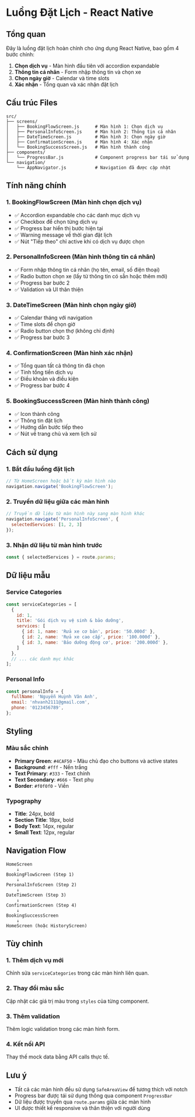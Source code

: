 # Luồng Đặt Lịch - React Native

## Tổng quan

Đây là luồng đặt lịch hoàn chỉnh cho ứng dụng React Native, bao gồm 4 bước chính:

1. **Chọn dịch vụ** - Màn hình đầu tiên với accordion expandable
2. **Thông tin cá nhân** - Form nhập thông tin và chọn xe
3. **Chọn ngày giờ** - Calendar và time slots
4. **Xác nhận** - Tổng quan và xác nhận đặt lịch

## Cấu trúc Files

```
src/
├── screens/
│   ├── BookingFlowScreen.js      # Màn hình 1: Chọn dịch vụ
│   ├── PersonalInfoScreen.js     # Màn hình 2: Thông tin cá nhân
│   ├── DateTimeScreen.js         # Màn hình 3: Chọn ngày giờ
│   ├── ConfirmationScreen.js     # Màn hình 4: Xác nhận
│   └── BookingSuccessScreen.js   # Màn hình thành công
├── components/
│   └── ProgressBar.js            # Component progress bar tái sử dụng
└── navigation/
    └── AppNavigator.js           # Navigation đã được cập nhật
```

## Tính năng chính

### 1. BookingFlowScreen (Màn hình chọn dịch vụ)
- ✅ Accordion expandable cho các danh mục dịch vụ
- ✅ Checkbox để chọn từng dịch vụ
- ✅ Progress bar hiển thị bước hiện tại
- ✅ Warning message về thời gian đặt lịch
- ✅ Nút "Tiếp theo" chỉ active khi có dịch vụ được chọn

### 2. PersonalInfoScreen (Màn hình thông tin cá nhân)
- ✅ Form nhập thông tin cá nhân (họ tên, email, số điện thoại)
- ✅ Radio button chọn xe (lấy từ thông tin có sẵn hoặc thêm mới)
- ✅ Progress bar bước 2
- ✅ Validation và UI thân thiện

### 3. DateTimeScreen (Màn hình chọn ngày giờ)
- ✅ Calendar tháng với navigation
- ✅ Time slots để chọn giờ
- ✅ Radio button chọn thợ (không chỉ định)
- ✅ Progress bar bước 3

### 4. ConfirmationScreen (Màn hình xác nhận)
- ✅ Tổng quan tất cả thông tin đã chọn
- ✅ Tính tổng tiền dịch vụ
- ✅ Điều khoản và điều kiện
- ✅ Progress bar bước 4

### 5. BookingSuccessScreen (Màn hình thành công)
- ✅ Icon thành công
- ✅ Thông tin đặt lịch
- ✅ Hướng dẫn bước tiếp theo
- ✅ Nút về trang chủ và xem lịch sử

## Cách sử dụng

### 1. Bắt đầu luồng đặt lịch
```javascript
// Từ HomeScreen hoặc bất kỳ màn hình nào
navigation.navigate('BookingFlowScreen');
```

### 2. Truyền dữ liệu giữa các màn hình
```javascript
// Truyền dữ liệu từ màn hình này sang màn hình khác
navigation.navigate('PersonalInfoScreen', { 
  selectedServices: [1, 2, 3] 
});
```

### 3. Nhận dữ liệu từ màn hình trước
```javascript
const { selectedServices } = route.params;
```

## Dữ liệu mẫu

### Service Categories
```javascript
const serviceCategories = [
  {
    id: 1,
    title: 'Gói dịch vụ vệ sinh & bảo dưỡng',
    services: [
      { id: 1, name: 'Rửa xe cơ bản', price: '50.000đ' },
      { id: 2, name: 'Rửa xe cao cấp', price: '100.000đ' },
      { id: 3, name: 'Bảo dưỡng động cơ', price: '200.000đ' },
    ]
  },
  // ... các danh mục khác
];
```

### Personal Info
```javascript
const personalInfo = {
  fullName: 'Nguyễn Huỳnh Vân Anh',
  email: 'nhvanh2111@gmail.com',
  phone: '0123456789',
};
```

## Styling

### Màu sắc chính
- **Primary Green**: `#4CAF50` - Màu chủ đạo cho buttons và active states
- **Background**: `#fff` - Nền trắng
- **Text Primary**: `#333` - Text chính
- **Text Secondary**: `#666` - Text phụ
- **Border**: `#f0f0f0` - Viền

### Typography
- **Title**: 24px, bold
- **Section Title**: 18px, bold  
- **Body Text**: 14px, regular
- **Small Text**: 12px, regular

## Navigation Flow

```
HomeScreen
    ↓
BookingFlowScreen (Step 1)
    ↓
PersonalInfoScreen (Step 2)
    ↓
DateTimeScreen (Step 3)
    ↓
ConfirmationScreen (Step 4)
    ↓
BookingSuccessScreen
    ↓
HomeScreen (hoặc HistoryScreen)
```

## Tùy chỉnh

### 1. Thêm dịch vụ mới
Chỉnh sửa `serviceCategories` trong các màn hình liên quan.

### 2. Thay đổi màu sắc
Cập nhật các giá trị màu trong `styles` của từng component.

### 3. Thêm validation
Thêm logic validation trong các màn hình form.

### 4. Kết nối API
Thay thế mock data bằng API calls thực tế.

## Lưu ý

- Tất cả các màn hình đều sử dụng `SafeAreaView` để tương thích với notch
- Progress bar được tái sử dụng thông qua component `ProgressBar`
- Dữ liệu được truyền qua `route.params` giữa các màn hình
- UI được thiết kế responsive và thân thiện với người dùng
